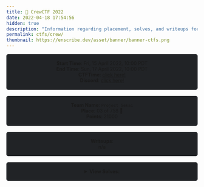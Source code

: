 ```yaml
---
title: 👥 CrewCTF 2022
date: 2022-04-18 17:54:56
hidden: true
description: "Information regarding placement, solves, and writeups for CrewCTF 2022."
permalink: ctfs/crew/
thumbnail: https://enscribe.dev/asset/banner/banner-ctfs.png
---
```


<style>
    .box {
        border: 1px solid #212326;
        border-radius: 5px;
        background-color: #212326;
        padding: 1rem;
        font-size: 90%;
        text-align: center;
        margin-bottom: 1rem;
    }
    
    .no-highlight {
        user-select: none;
        -moz-user-select: none;
        -webkit-user-select: none;
        -ms-user-select: none;
    }
</style>

<div class="box">
    <b>Start Time</b>: Fri, 15 April 2022, 10:00 PDT<br>
    <b>End Time</b>: Sun, 17 April 2022, 10:00 PDT<br>
    <b>CTFTime</b>: <a href="https://ctftime.org/event/1568">click here!</a><br>
    <b>Discord</b>: <a href="https://discord.com/invite/jk84AmJkHP">click here!</a>
</div>

<div class="box">
    <b>Team Name</b>: <code>Project Sekai</code><br>
    <b>Place</b>: 03 of 758 🥉<br>
    <b>Points</b>: 21000
</div>

<div class="box">
    <b>Writeups</b>:<br>
    n/a
</div>

<div class="box no-highlight">
    <details>
        <summary><b>View Solves:</b></summary>
        <br>

| Challenge                          | Category  | Points | Time Solved             | Writeup |
|------------------------------------|-----------|--------|-------------------------|---------|
| ⠀                                  |           |        |                         |         |
| ez-x0r                             | crypto    | 100    | April 15th, 10:34:57 AM |         |
| The HUGE e                         | crypto    | 238    | April 15th, 11:08:53 AM |         |
| Malleable Metal                    | crypto    | 290    | April 15th, 2:06:51 PM  |         |
| toydl                              | crypto    | 557    | April 15th, 12:27:25 PM |         |
| delta                              | crypto    | 860    | April 15th, 10:24:47 AM |         |
| signsystem                         | crypto    | 938    | April 15th, 11:04:41 AM |         |
| matdlp                             | crypto    | 957    | April 16th, 11:15:26 AM |         |
| Corrupted                          | forensics | 100    | April 15th, 10:26:11 AM |         |
| Policy Violation Pt.1              | forensics | 142    | April 15th, 1:20:07 PM  |         |
| Screenshot Pt.1                    | forensics | 353    | April 15th, 4:17:05 PM  |         |
| Screenshot Pt.2                    | forensics | 498    | April 15th, 4:36:01 PM  |         |
| Screenshot Pt. 3                   | forensics | 513    | April 15th, 4:37:56 PM  |         |
| Policy Violation Pt.2              | forensics | 648    | April 15th, 3:31:39 PM  |         |
| Em31l Pt.1                         | forensics | 767    | April 15th, 11:23:47 PM |         |
| Em31l Pt.2                         | forensics | 906    | April 16th, 1:11:24 PM  |         |
| Where's Waldo                      | misc      | 290    | April 15th, 12:03:40 PM |         |
| Paint                              | misc      | 767    | April 15th, 10:13:26 PM |         |
| Air(wave)-gap                      | misc      | 821    | April 16th, 1:31:09 PM  |         |
| Kinda Arbitrary Code Execution     | misc      | 860    | April 16th, 2:22:21 PM  |         |
| Foro Romano                        | misc      | 884    | April 15th, 6:55:34 PM  |         |
| Even Less Arbitrary Code Execution | misc      | 928    | April 17th, 9:35:36 AM  |         |
| Wiznu                              | pwn       | 198    | April 15th, 11:34:34 AM |         |
| Ubume                              | pwn       | 263    | April 15th, 11:43:53 AM |         |
| Lambang                            | pwn       | 821    | April 15th, 2:45:58 PM  |         |
| Takumi                             | pwn       | 884    | April 15th, 9:49:25 PM  |         |
| qKarachter                         | pwn       | 957    | April 16th, 1:56:54 AM  |         |
| Isolationz                         | pwn       | 1000   | Unsolved                |         |
| ezbolt                             | rev       | 738    | April 15th, 2:29:01 PM  |         |
| locker                             | rev       | 975    | Unsolved                |         |
| Revelation                         | rev       | 975    | Unsolved                |         |
| zend-vm                            | rev       | 992    | Unsolved                |         |
| CuaaS                              | web       | 118    | April 15th, 4:08:55 PM  |         |
| Uploadz                            | web       | 484    | April 16th, 6:33:26 AM  |         |
| Marvel Pick                        | web       | 633    | April 16th, 4:42:30 AM  |         |
| Marvel Pick Again                  | web       | 738    | April 16th, 5:24:27 AM  |         |
| EzChall                            | web       | 906    | April 17th, 2:32:51 AM  |         |
| Robabikia                          | web       | 906    | April 16th, 9:11:34 AM  |         |
| EzChall Again                      | web       | 917    | April 17th, 4:26:46 AM  |         |

</details>
</div>
